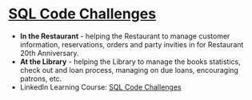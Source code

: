 # [SQL Code Challenges](https://github.com/acruz101/SQL-Projects/tree/main/SQL%20Coding%20Challenges%20Exercise%20Files)
+ **In the Restaurant** - helping the Restaurant to manage customer information, reservations, orders and party invities in for Restaurant 20th Anniversary.
+ **At the Library** - helping the Library to manage the books statistics, check out and loan process, managing on due loans, encouraging patrons, etc.
+ LinkedIn Learning Course: [SQL Code Challenges](https://www.linkedin.com/learning/sql-code-challenges/sql-code-challenges?autoplay=true)

